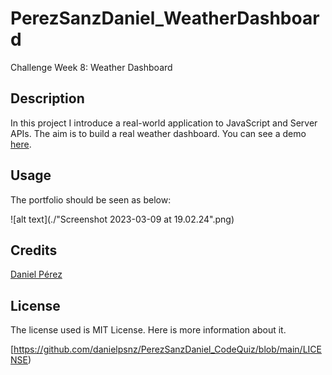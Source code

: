 # PerezSanzDaniel_WeatherDashboard

Challenge Week 8: Weather Dashboard

## Description 

In this project I introduce a real-world application to JavaScript and Server APIs. The aim is to build a real weather dashboard. You can see a demo [here](https://danielpsnz.github.io/PerezSanzDaniel_WeatherDashboard/).

## Usage 

The portfolio should be seen as below: 

![alt text](./"Screenshot 2023-03-09 at 19.02.24".png)


## Credits

[Daniel Pérez](https://github.com/danielpsnz)


## License

The license used is MIT License. Here is more information about it. 

[https://github.com/danielpsnz/PerezSanzDaniel_CodeQuiz/blob/main/LICENSE)
